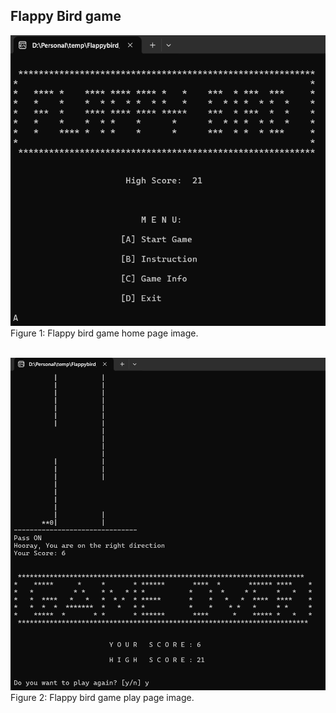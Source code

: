 ## Flappy Bird game

![Flappy bird game home page image](Homepage_image.png)<br>
Figure 1: Flappy bird game home page image.
<br>
<br>

![Flappy bird game play page image](Gameplaypage_image.png)<br>
Figure 2: Flappy bird game play page image.
<br>
<br>

